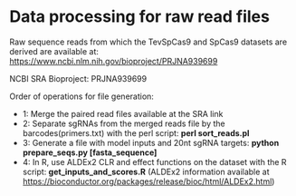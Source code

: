 # Data processing for raw read files

Raw sequence reads from which the TevSpCas9 and SpCas9 datasets are derived are available at: https://www.ncbi.nlm.nih.gov/bioproject/PRJNA939699

NCBI SRA Bioproject: PRJNA939699

Order of operations for file generation:
* 1: Merge the paired read files available at the SRA link
* 2: Separate sgRNAs from the merged reads file by the barcodes(primers.txt) with the perl script: **perl sort_reads.pl**
* 3: Generate a file with model inputs and 20nt sgRNA targets: **python prepare_seqs.py [fasta_sequence]**
* 4: In R, use ALDEx2 CLR and effect functions on the dataset with the R script: **get_inputs_and_scores.R** (ALDEx2 information available at https://bioconductor.org/packages/release/bioc/html/ALDEx2.html)
